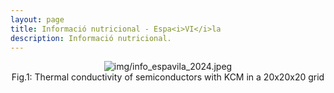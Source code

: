 ```yaml
---
layout: page
title: Informació nutricional - Espa<i>VI</i>la
description: Informació nutricional.
---
```


<center><img class="ipsImage" src="https://torresdelaserra.github.io/img/inf_espavila_2024.jpeg" alt="img/info_espavila_2024.jpeg"></center>
<center>Fig.1: Thermal conductivity of semiconductors with KCM in a 20x20x20 grid</center>

